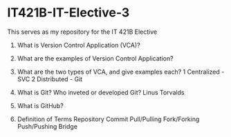 # IT421B-IT-Elective-3
This serves as my repository for the IT 421B Elective
1. What is Version Control Application (VCA)?

2. What are the examples of Version Control Application?

3. What are the two types of VCA, and give examples each?
 1 Centralized - SVC
 2 Distributed - Git
4. What is Git?
   Who inveted or developed Git? Linus Torvalds

5. What is GitHub?

6.  Definition of Terms
	Repository
	Commit
	Pull/Pulling
	Fork/Forking
	Push/Pushing
	Bridge
